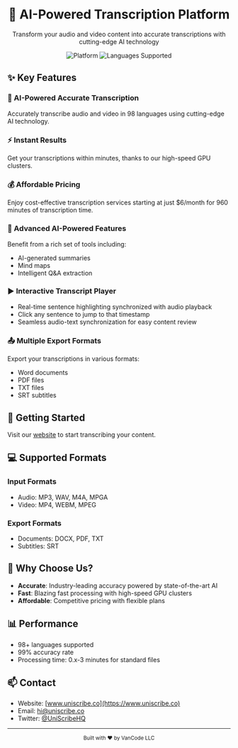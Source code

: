 <div align="center">
  <h1>🎯 AI-Powered Transcription Platform</h1>
  <p>Transform your audio and video content into accurate transcriptions with cutting-edge AI technology</p>
  
  <!-- Add badges here -->
  ![Platform](https://img.shields.io/badge/platform-Web-brightgreen)
  ![Languages Supported](https://img.shields.io/badge/languages-98+-orange)
</div>

## ✨ Key Features

### 🎯 AI-Powered Accurate Transcription

Accurately transcribe audio and video in 98 languages using cutting-edge AI technology.

### ⚡ Instant Results

Get your transcriptions within minutes, thanks to our high-speed GPU clusters.

### 💰 Affordable Pricing

Enjoy cost-effective transcription services starting at just $6/month for 960 minutes of transcription time.

### 🤖 Advanced AI-Powered Features

Benefit from a rich set of tools including:

- AI-generated summaries
- Mind maps
- Intelligent Q&A extraction

### ▶️ Interactive Transcript Player

- Real-time sentence highlighting synchronized with audio playback
- Click any sentence to jump to that timestamp
- Seamless audio-text synchronization for easy content review

### 📤 Multiple Export Formats

Export your transcriptions in various formats:

- Word documents
- PDF files
- TXT files
- SRT subtitles

## 🚀 Getting Started

Visit our [website](https://www.uniscribe.co) to start transcribing your content.

## 💻 Supported Formats

### Input Formats

- Audio: MP3, WAV, M4A, MPGA
- Video: MP4, WEBM, MPEG

### Export Formats

- Documents: DOCX, PDF, TXT
- Subtitles: SRT

## 🌟 Why Choose Us?

- **Accurate**: Industry-leading accuracy powered by state-of-the-art AI
- **Fast**: Blazing fast processing with high-speed GPU clusters
- **Affordable**: Competitive pricing with flexible plans

## 📊 Performance

- 98+ languages supported
- 99% accuracy rate
- Processing time: 0.x-3 minutes for standard files

## 📫 Contact

- Website: [www.uniscribe.co](https://www.uniscribe.co)
- Email: hi@uniscribe.co
- Twitter: [@UniScribeHQ](https://x.com/UniscribeHQ)

---

<div align="center">
  <sub>Built with ❤️ by VanCode LLC</sub>
</div>
